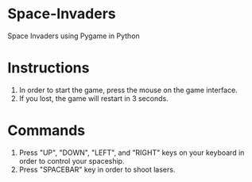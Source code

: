 # Space-Invaders
Space Invaders using Pygame in Python

# Instructions
1. In order to start the game, press the mouse on the game interface.
2. If you lost, the game will restart in 3 seconds.

# Commands
1. Press "UP", "DOWN", "LEFT", and "RIGHT" keys on your keyboard in order to control your spaceship.
2. Press "SPACEBAR" key in order to shoot lasers.
